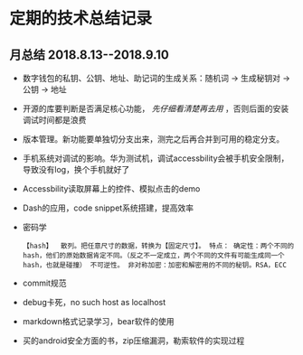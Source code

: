 # 定期的技术总结记录

## 月总结 2018.8.13--2018.9.10 
* 数字钱包的私钥、公钥、地址、助记词的生成关系：随机词 → 生成秘钥对 → 公钥 → 地址 
* 开源的库要判断是否满足核心功能， _先仔细看清楚再去用_ ，否则后面的安装调试时间都是浪费
* 版本管理。新功能要单独切分支出来，测完之后再合并到可用的稳定分支。
* 手机系统对调试的影响。华为测试机，调试accessbility会被手机安全限制，导致没有log，换个手机就好了
* Accessbility读取屏幕上的控件、模拟点击的demo
* Dash的应用，code snippet系统搭建，提高效率
* 密码学

  `
  【hash】 
  散列。把任意尺寸的数据，转换为【固定尺寸】。
  特点：
  确定性：两个不同的hash，他们的原始数据肯定不同。（反之不一定成立，两个不同的文件有可能生成同一个hash，也就是碰撞）
  不可逆性。
  非对称加密：加密和解密用的不同的秘钥。RSA，ECC
  `
  
* commit规范
* debug卡死，no such host as localhost
* markdown格式记录学习，bear软件的使用
* 买的android安全方面的书，zip压缩漏洞，勒索软件的实现过程

